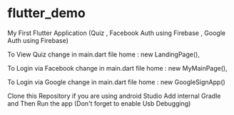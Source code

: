# flutter_demo

My First Flutter Application
(Quiz , Facebook Auth using Firebase , Google Auth using Firebase)

To View Quiz 
change in main.dart file
home : new LandingPage(),

To Login via Facebook 
change in main.dart file
home : new MyMainPage(),

To Login via Google
change in main.dart file
home : new GoogleSignApp()


Clone this Repository 
if you are using android Studio 
Add internal Gradle
and Then Run the app
(Don't forget to enable Usb Debugging)
